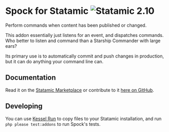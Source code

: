 # Spock for Statamic ![Statamic 2.10](https://img.shields.io/badge/statamic-2.10-blue.svg?style=flat-square)

Perform commands when content has been published or changed.

This addon essentially just listens for an event, and dispatches commands. Who better to listen and command than a Starship Commander with large ears?

Its primary use is to automatically commit and push changes in production, but it can do anything your command line can.


## Documentation

Read it on the [Statamic Marketplace](https://statamic.com/marketplace/addons/spock/docs) or contribute to it [here on GitHub](DOCUMENTATION.md).

## Developing

You can use [Kessel Run](https://github.com/jesseleite/kessel-run) to copy files to your Statamic installation, and run `php please test:addons` to run Spock's tests.
